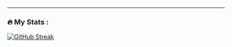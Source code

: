 

---

### :fire: My Stats :

[![GitHub Streak](http://github-readme-streak-stats.herokuapp.com?user=your-sofijasolar&theme=dark&background=000000)](https://git.io/streak-stats)
